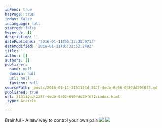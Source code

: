 ```yaml
---
inFeed: true
hasPage: true
inNav: false
inLanguage: null
starred: false
keywords: []
description: ''
datePublished: '2016-01-11T05:33:38.971Z'
dateModified: '2016-01-11T05:32:52.249Z'
title: ''
author: []
authors: []
publisher:
  name: null
  domain: null
  url: null
  favicon: null
sourcePath: _posts/2016-01-11-3151134d-227f-4edb-8e56-0404dd59f0f5.md
published: true
url: 3151134d-227f-4edb-8e56-0404dd59f0f5/index.html
_type: Article

---
```

Brainful - A new way to control your own pain ![](https://the-grid-user-content.s3-us-west-2.amazonaws.com/c68de6bc-a591-44b7-bb13-03fef2c6a24d.png)
![](https://the-grid-user-content.s3-us-west-2.amazonaws.com/70e701eb-45d1-43e1-9ea9-36342cf3f186.png)